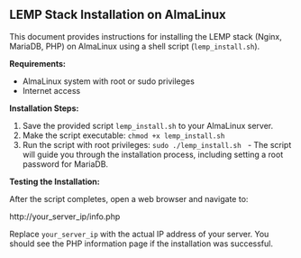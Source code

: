 ## LEMP Stack Installation on AlmaLinux

This document provides instructions for installing the LEMP stack (Nginx, MariaDB, PHP) on AlmaLinux using a shell script (`lemp_install.sh`).

**Requirements:**

* AlmaLinux system with root or sudo privileges
* Internet access

**Installation Steps:**

1. Save the provided script `lemp_install.sh` to your AlmaLinux server.
2. Make the script executable: `chmod +x lemp_install.sh`
3. Run the script with root privileges: `sudo ./lemp_install.sh`
  - The script will guide you through the installation process, including setting a root password for MariaDB.

**Testing the Installation:**

After the script completes, open a web browser and navigate to:


http://your_server_ip/info.php



Replace `your_server_ip` with the actual IP address of your server. You should see the PHP information page if the installation was successful.

